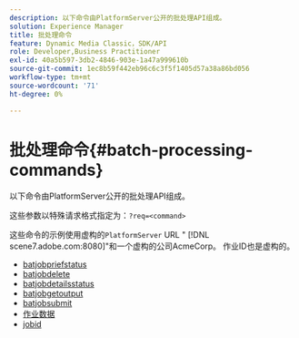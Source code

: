 ```yaml
---
description: 以下命令由PlatformServer公开的批处理API组成。
solution: Experience Manager
title: 批处理命令
feature: Dynamic Media Classic，SDK/API
role: Developer,Business Practitioner
exl-id: 40a5b597-3db2-4846-903e-1a47a999610b
source-git-commit: 1ec8b59f442eb96c6c3f5f1405d57a38a86bd056
workflow-type: tm+mt
source-wordcount: '71'
ht-degree: 0%

---
```


# 批处理命令{#batch-processing-commands}

以下命令由PlatformServer公开的批处理API组成。

这些参数以特殊请求格式指定为：`?req=<command>`

这些命令的示例使用虚构的`PlatformServer` URL &quot; [!DNL scene7.adobe.com:8080]&quot;和一个虚构的公司AcmeCorp。 作业ID也是虚构的。

* [batjobpriefstatus](r-batchjobbriefstatus.md)
* [batjobdelete](r-batchjobdelete.md)
* [batjobdetailsstatus](r-batchjobdetailedstatus.md)
* [batjobgetoutput](r-batchjobgetoutput.md)
* [batjobsubmit](r-batchjobsubmit.md)
* [作业数据](r-jobdata.md)
* [jobid](r-jobid.md)
